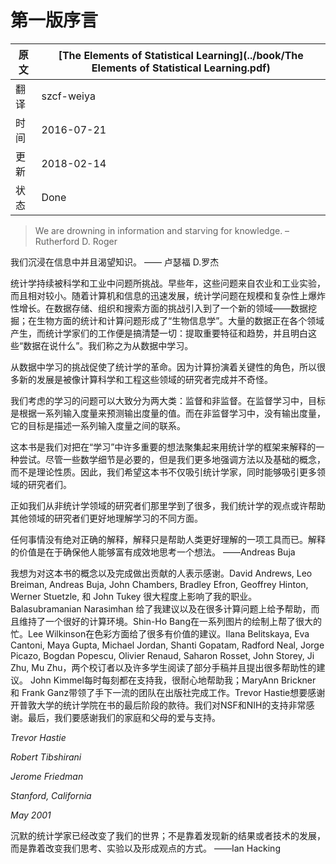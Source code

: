 # 第一版序言

原文     | [The Elements of Statistical Learning](../book/The Elements of Statistical Learning.pdf)
      ---|---
翻译     | szcf-weiya
时间     | 2016-07-21
更新 | 2018-02-14
状态| Done

> We are drowning in information and starving for knowledge.
–Rutherford D. Roger


我们沉浸在信息中并且渴望知识。
—— 卢瑟福 D.罗杰

<!--
> The field of Statistics is constantly challenged by the problems that science and industry brings to its door. In the early days, these problems often came from agricultural and industrial experiments and were relatively small in scope. With the advent of computers and the information age, statistical problems have exploded both in size and complexity. Challenges in the areas of data storage, organization and searching have led to the new field of “data mining”; statistical and computational problems in biology and medicine have created “bioinformatics.” Vast amounts of data are being generated in many fields, and the statistician’s job is to make sense of it all: to extract important patterns and trends, and understand “what the data says.” We call this learning from data.
-->

统计学持续被科学和工业中问题所挑战。早些年，这些问题来自农业和工业实验，而且相对较小。随着计算机和信息的迅速发展，统计学问题在规模和复杂性上爆炸性增长。在数据存储、组织和搜索方面的挑战引入到了一个新的领域——数据挖掘；在生物方面的统计和计算问题形成了“生物信息学”。大量的数据正在各个领域产生，而统计学家们的工作便是搞清楚一切：提取重要特征和趋势，并且明白这些“数据在说什么”。我们称之为从数据中学习。

<!--
> The challenges in learning from data have led to a revolution in the statistical sciences. Since computation plays such a key role, it is not surprising that much of this new development has been done by researchers in other fields such as computer science and engineering.
-->

从数据中学习的挑战促使了统计学的革命。因为计算扮演着关键性的角色，所以很多新的发展是被像计算科学和工程这些领域的研究者完成并不奇怪。

<!--
> The learning problems that we consider can be roughly categorized as either supervised or unsupervised. In supervised learning, the goal is to predict the value of an outcome measure based on a number of input measures; in unsupervised learning, there is no outcome measure, and the goal is to describe the associations and patterns among a set of input measures.
-->

我们考虑的学习的问题可以大致分为两大类：监督和非监督。在监督学习中，目标是根据一系列输入度量来预测输出度量的值。而在非监督学习中，没有输出度量，它的目标是描述一系列输入度量之间的联系。

<!--
> This book is our attempt to bring together many of the important new
ideas in learning, and explain them in a statistical framework. While some mathematical details are needed, we emphasize the methods and their conceptual underpinnings rather than their theoretical properties. As a result, we hope that this book will appeal not just to statisticians but also to researchers and practitioners in a wide variety of fields.
-->

这本书是我们对把在“学习”中许多重要的想法聚集起来用统计学的框架来解释的一种尝试。尽管一些数学细节是必要的，但是我们更多地强调方法以及基础的概念，而不是理论性质。因此，我们希望这本书不仅吸引统计学家，同时能够吸引更多领域的研究者们。

<!--
> Just as we have learned a great deal from researchers outside of the field of statistics, our statistical viewpoint may help others to better understand different aspects of learning:
-->

正如我们从非统计学领域的研究者们那里学到了很多，我们统计学的观点或许帮助其他领域的研究者们更好地理解学习的不同方面。

<!--
> There is no true interpretation of anything; interpretation is a
vehicle in the service of human comprehension. The value of
interpretation is in enabling others to fruitfully think about an
idea.
——Andreas Buja
-->

任何事情没有绝对正确的解释，解释只是帮助人类更好理解的一项工具而已。解释的价值是在于确保他人能够富有成效地思考一个想法。
——Andreas Buja

<!--
> We would like to acknowledge the contribution of many people to the
conception and completion of this book. David Andrews, Leo Breiman, Andreas Buja, John Chambers, Bradley Efron, Geoffrey Hinton, Werner Stuetzle, and John Tukey have greatly influenced our careers. Balasubramanian Narasimhan gave us advice and help on many computational problems, and maintained an excellent computing environment. Shin-Ho Bang helped in the production of a number of the figures. Lee Wilkinson gave valuable tips on color production. Ilana Belitskaya, Eva Cantoni, Maya Gupta, Michael Jordan, Shanti Gopatam, Radford Neal, Jorge Picazo, Bogdan Popescu, Olivier Renaud, Saharon Rosset, John  Storey, Ji Zhu, Mu Zhu, two reviewers and many students read parts of the manuscript and offered helpful suggestions. John Kimmel was supportive, patient and helpful at every phase; MaryAnn Brickner and Frank Ganz headed a superb production team at Springer. Trevor Hastie would like to thank the statistics department at the University of Cape Town for their hospitality during the final stages of this book. We gratefully acknowledge NSF and NIH for their support of this work. Finally, we would like to thank our families and our parents for their love and support.

> Trevor Hastie
Robert Tibshirani
Jerome Friedman
Stanford, California
May 2001
-->
我想为对这本书的概念以及完成做出贡献的人表示感谢。David Andrews, Leo Breiman, Andreas Buja, John Chambers, Bradley Efron, Geoffrey Hinton, Werner Stuetzle, 和 John Tukey 很大程度上影响了我的职业。Balasubramanian Narasimhan 给了我建议以及在很多计算问题上给予帮助，而且维持了一个很好的计算环境。Shin-Ho Bang在一系列图片的绘制上帮了很大的忙。Lee Wilkinson在色彩方面给了很多有价值的建议。Ilana Belitskaya, Eva Cantoni, Maya Gupta, Michael Jordan, Shanti Gopatam, Radford Neal, Jorge Picazo, Bogdan Popescu, Olivier Renaud, Saharon Rosset, John Storey, Ji Zhu, Mu Zhu，两个校订者以及许多学生阅读了部分手稿并且提出很多帮助性的建议。 John Kimmel每时每刻都在支持我，很耐心地帮助我；MaryAnn Brickner 和 Frank Ganz带领了手下一流的团队在出版社完成工作。Trevor Hastie想要感谢开普敦大学的统计学院在书的最后阶段的款待。我们对NSF和NIH的支持非常感谢。最后，我们要感谢我们的家庭和父母的爱与支持。

_Trevor Hastie_

_Robert Tibshirani_

_Jerome Friedman_

_Stanford, California_

_May 2001_


<!--
> The quiet statisticians have changed our world; not by discovering new facts or technical developments, but by changing the ways that we reason, experiment and form our opinions ....
——Ian Hacking
-->

沉默的统计学家已经改变了我们的世界；不是靠着发现新的结果或者技术的发展，而是靠着改变我们思考、实验以及形成观点的方式。
——Ian Hacking

